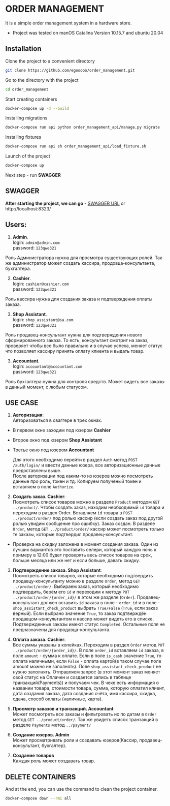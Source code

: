 # ORDER MANAGEMENT
It is a simple order management system in a hardware store.

* Project was tested on manOS Catalina Version 10.15.7 and ubuntu 20.04 

## Installation
Clone the project to a convenient directory
```bash
git clone https://github.com/egooooo/order_management.git
```
Go to the directory with the project
```bash
cd order_management
```
Start creating containers
```bash
docker-compose up -d --build 
```
Installing migrations
```bash
docker-compose run api python order_management_api/manage.py migrate
```
Installing fixtures
```bash
docker-compose run api sh order_management_api/load_fixture.sh
```
Launch of the project
```bash
docker-compose up 
```
Next step - run **SWAGGER**

## SWAGGER
**After starting the project, we can go** - [SWAGGER URL](http://localhost:8323/) or http://localhost:8323/


## Users:
1. **Admin**. \
	login: ``admin@admin.com`` \
	password: ``123qwe321``

Роль Администратора нужна для просмотра существующих ролей. 
Так же администратор может создать кассира, продовца-консультанта, бухгалтера.

2. **Cashier**. \
	login: ``cashier@cashier.com`` \
	password: ``123qwe321``

Роль кассира нужна для создания заказа и подтверждения оплаты заказа.

3. **Shop Assistant**. \
	login: ``shop_assistant@sa.com`` \
	password: ``123qwe321``

Роль продавец-консультант нужна для подтверждения нового сформированного заказа. 
То есть, консультант смотрит на заказ, проверяет чтобы все было правильно и в случае успеха, 
меняет статус что позволяет кассиру принять оплату клиента и выдать товар.

3. **Accountant**. \
	login: ``accountant@accountant.com`` \
	password: ``123qwe321``

Роль бухгалтера нужна для контроля средств. Может видеть все заказы в данный момент, с любым статусом. 

## USE CASE
1. **Авторизация**: \
Авторизоваться в сваггере в трех окнах. 
- В первом окне заходим под юзером **Cashier**
- Второе окно под юзером **Shop Assistant**
- Третье окно под юзером **Accountant**

    Для этого необходимо перейти в раздел ``Auth`` метод ```POST /auth/login/``` и 
ввести данные юзера, все авторизационные данные предоставлены выше. \
После авторизации под каким-то из юзеров можно посмотреть данные про роль, токен и тд. 
Копируем полученый токен и вставляем в поле ``Authorize``.

2. **Создать заказ. Cashier**: \
Посмотреть список товаров можно в разделе ``Product`` методом ``GET ../product/``. 
Чтобы создать заказ, находим необходимый ``id`` товара и переходим в раздел Order. 
Вставляем ``id`` товара в ``POST ../product/order/`` под ролью кассир 
(если создать заказ под другой ролью увидим сообщение про ошибку). 
Заказ создан. В разделе ``Order``, метод ``GET ../product/order/`` кассир может 
посмотреть только те заказы, которые подтвердил продавец-консультант. 
* Проверка на скидку заложена в момент создания заказа. 
Один из лучших вариантов это поставить селери, который каждую ночь к примеру в 
12:00 будет проверять весь список товаров на срок, больше месяца или же нет и 
если больше, давать скидку.

3. **Подтверждение заказа. Shop Assistant**: \
Посмотреть список товаров, которые необходимо подтвердить продавцу-консультанту 
можно в разделе ``Order``, метод ``GET ../product/order/``. Выбираем заказ, 
который необходимо подтвердить, берём его ``id`` и переходим к методу 
``PUT ../product/order/{order_id}/`` в этом же разделе (``Order``). 
Продавец-консультант должен вставить ``id`` заказа в поле - ``order_id`` и в 
поле - ``shop_assistant_check_product`` выбрать ``True/False`` (``True``, если заказ верный). 
Если выбрано значение ``True``, то заказ подтверждён продавцом-консультантом 
и кассир может видеть его в списке. Подтвержденные заказы имеют статус ``Completed``. 
Остальные поля не предназначены для продавца-консультанта.

4. **Оплата заказа. Cashier**: \
Все суммы указаны в копейках. Переходим в раздел ``Order`` метод ``PUT ../product/order/{order_id}/``. 
В поле ``order_id`` вставляем ``id`` заказа, в поле ``amount`` - сумма к оплате. 
Если в поле ``is_cash`` значение ``True``, то оплата наличными, если 
``False`` - оплата картой(в таком случае поле amount можно не заполнять). 
Поле ``shop_assistant_check_product`` не нужно заполнять. Отправляем запрос
(в этот момент заказ меняет свой статус на Оплачен и создается запись в таблице транзакций(Payments)) 
и получаем чек. В чеке есть информация о названии товара, стоимости товара, 
сумма, которую оплатил клиент, дата создания заказа, дата создания счёта, 
имя кассира, скидка, сдача, способ оплаты (наличные, карта).

5. **Просмотр заказов и транзакций. Accountant** \
Может посмотреть все заказы и фильтровать их по датам в ``Order`` метод 
``GET ../product/order/``. Так же увидеть список транзакций в разделе ``Payments`` 
метод ``../payment/``

6. **Создание юзеров. Admin** \
Может просматривать роли и создавать юзеров(Кассир, продавец-консультант, бухгалтер).

7. **Создание товаров** \
Каждая роль может создавать товар.

## DELETE CONTAINERS
And at the end, you can use the command to clean the project container. 
```bash
docker-compose down --rmi all
```
